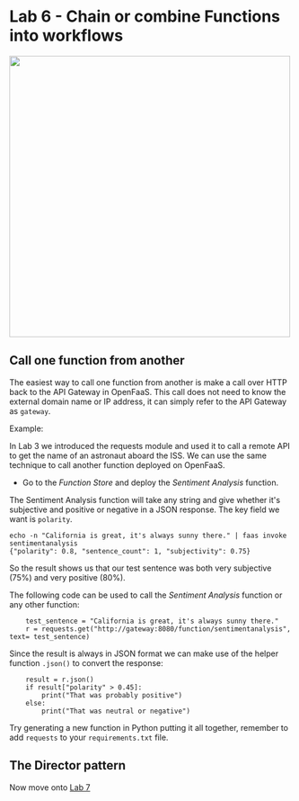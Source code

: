 # Lab 6 - Chain or combine Functions into workflows

<img src="https://github.com/openfaas/media/raw/master/OpenFaaS_Magnet_3_1_png.png" width="500px"></img>

## Call one function from another

The easiest way to call one function from another is make a call over HTTP back to the API Gateway in OpenFaaS. This call does not need to know the external domain name or IP address, it can simply refer to the API Gateway as `gateway`.

Example:

In Lab 3 we introduced the requests module and used it to call a remote API to get the name of an astronaut aboard the ISS. We can use the same technique to call another function deployed on OpenFaaS.

* Go to the *Function Store* and deploy the *Sentiment Analysis* function. 

The Sentiment Analysis function will take any string and give whether it's subjective and positive or negative in a JSON response. The key field we want is `polarity`.

```
echo -n "California is great, it's always sunny there." | faas invoke sentimentanalysis
{"polarity": 0.8, "sentence_count": 1, "subjectivity": 0.75}
```

So the result shows us that our test sentence was both very subjective (75%) and very positive (80%).

The following code can be used to call the *Sentiment Analysis* function or any other function:

```
    test_sentence = "California is great, it's always sunny there."
    r = requests.get("http://gateway:8080/function/sentimentanalysis", text= test_sentence)
```

Since the result is always in JSON format we can make use of the helper function `.json()` to convert the response:

```
    result = r.json()
    if result["polarity" > 0.45]:
        print("That was probably positive")
    else:
        print("That was neutral or negative")
```

Try generating a new function in Python putting it all together, remember to add `requests` to your `requirements.txt` file.

## The Director pattern


Now move onto [Lab 7](lab7.md)
